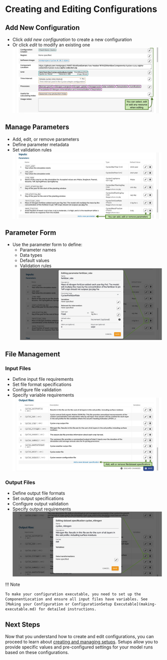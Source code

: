 # Creating and Editing Configurations

## Add New Configuration

- Click _add new configuration_ to create a new configuration
- Or click _edit_ to modify an existing one
  ![](../../figures/walkthrough/30.png)

## Manage Parameters

- Add, edit, or remove parameters
- Define parameter metadata
- Set validation rules
  ![](../../figures/walkthrough/31.png)

## Parameter Form

- Use the parameter form to define:
  - Parameter names
  - Data types
  - Default values
  - Validation rules
    ![](../../figures/walkthrough/32.png)

## File Management

### Input Files

- Define input file requirements
- Set file format specifications
- Configure file validation
- Specify variable requirements
  ![](../../figures/walkthrough/33.png)

### Output Files

- Define output file formats
- Set output specifications
- Configure output validation
- Specify output requirements
  ![](../../figures/walkthrough/34.png)

!!! Note

    To make your configuration executable, you need to set up the ComponentLocation and ensure all input files have variables. See [Making your Configuration or ConfigurationSetup Executable](making-executable.md) for detailed instructions.

## Next Steps

Now that you understand how to create and edit configurations, you can proceed to learn about [creating and managing setups](setups.md). Setups allow you to provide specific values and pre-configured settings for your model runs based on these configurations.
